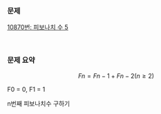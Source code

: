 ### 문제

[10870번: 피보나치 수 5](https://www.acmicpc.net/problem/10870)

<br>

### 문제 요약

$$
Fn = Fn-1 + Fn-2 (n ≥ 2)
$$

F0 = 0,  F1 = 1

n번째 피보나치수 구하기